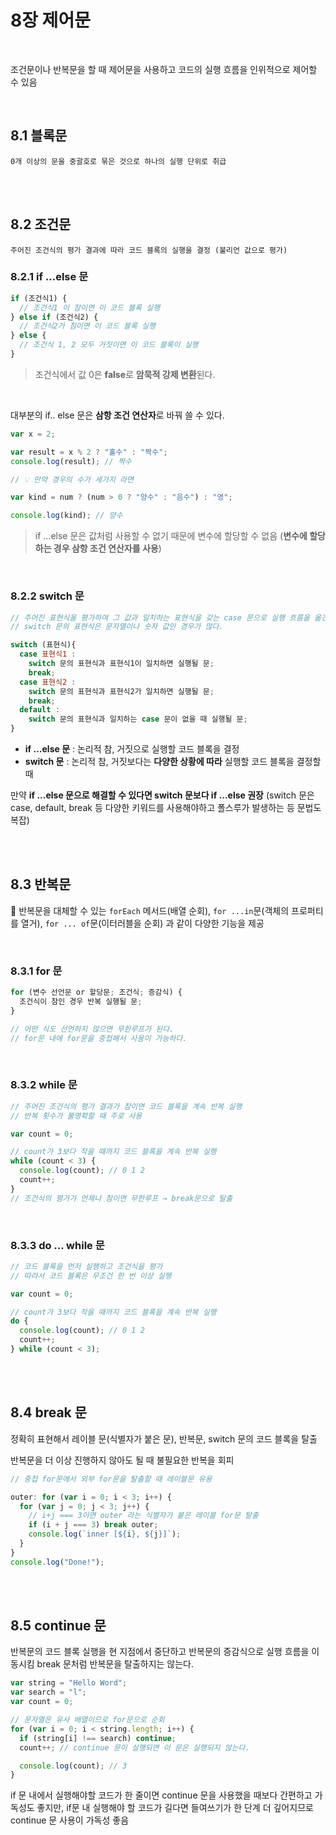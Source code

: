 # 8장 제어문

<br>

조건문이나 반복문을 할 때 제어문을 사용하고 코드의 실행 흐름을 인위적으로 제어할 수 있음

<br>

## 8.1 블록문

```
0개 이상의 문을 중괄호로 묶은 것으로 하나의 실행 단위로 취급
```

<br>
<br>

## 8.2 조건문

```
주어진 조건식의 평가 결과에 따라 코드 블록의 실행을 결정 (불리언 값으로 평가)
```

### 8.2.1 if ...else 문

```js
if (조건식1) {
  // 조건식1 이 참이면 이 코드 블록 실행
} else if (조건식2) {
  // 조건식2가 침이면 이 코드 블록 실행
} else {
  // 조건식 1, 2 모두 거짓이면 이 코드 블록이 실행
}
```

> 조건식에서 값 0은 **false**로 **암묵적 강제 변환**된다.

<br>

대부분의 if.. else 문은 **삼항 조건 연산자**로 바꿔 쓸 수 있다.

```js
var x = 2;

var result = x % 2 ? "홀수" : "짝수";
console.log(result); // 짝수

// 💡 만약 경우의 수가 세가지 라면

var kind = num ? (num > 0 ? "양수" : "음수") : "영";

console.log(kind); // 양수
```

> if ...else 문은 값처럼 사용할 수 없기 때문에 변수에 할당할 수 없음 (**변수에 할당하는 경우 삼항 조건 연산자를 사용**)

<br>

### 8.2.2 switch 문

```js
// 주어진 표현식을 평가하여 그 값과 일치하는 표현식을 갖는 case 문으로 실행 흐름을 옮긴다.
// switch 문의 표현식은 문자열이나 숫자 값인 경우가 많다.

switch (표현식){
  case 표현식1 :
    switch 문의 표현식과 표현식1이 일치하면 실행될 문;
    break;
  case 표현식2 :
    switch 문의 표현식과 표현식2가 일치하면 실행될 문;
    break;
  default :
    switch 문의 표현식과 일치하는 case 문이 없을 때 실행될 문;
}
```

- **if ...else 문** : 논리적 참, 거짓으로 실행할 코드 블록을 결정
- **switch 문** : 논리적 참, 거짓보다는 **다양한 상황에 따라** 실행할 코드 블록을 결정할 때

만약 **if ...else 문으로 해결할 수 있다면 switch 문보다 if ...else 권장** (switch 문은 case, default, break 등 다양한 키워드를 사용해야하고 폴스루가 발생하는 등 문법도 복잡)

<br>
<br>

## 8.3 반복문

📄 반복문을 대체할 수 있는 `forEach` 메서드(배열 순회), `for ...in`문(객체의 프로퍼티를 열거), `for ... of`문(이터러블을 순회) 과 같이 다양한 기능을 제공

<br>

### 8.3.1 for 문

```js
for (변수 선언문 or 할당문; 조건식; 증감식) {
  조건식이 참인 경우 반복 실행될 문;
}

// 어떤 식도 선언하지 않으면 무한루프가 된다.
// for문 내에 for문을 중첩해서 사용이 가능하다.
```

<br>

### 8.3.2 while 문

```js
// 주어진 조건식의 평가 결과가 참이면 코드 블록을 계속 반복 실행
// 반복 횟수가 불명확할 때 주로 사용

var count = 0;

// count가 3보다 작을 때까지 코드 블록을 계속 반복 실행
while (count < 3) {
  console.log(count); // 0 1 2
  count++;
}
// 조건식의 평가가 언제나 참이면 무한루프 → break문으로 탈출
```

<br>

### 8.3.3 do ... while 문

```js
// 코드 블록을 먼저 실행하고 조건식을 평가
// 따라서 코드 블록은 무조건 한 번 이상 실행

var count = 0;

// count가 3보다 작을 때까지 코드 블록을 계속 반복 실행
do {
  console.log(count); // 0 1 2
  count++;
} while (count < 3);
```

<br>
<br>

## 8.4 break 문

정확히 표현해서 레이블 문(식별자가 붙은 문), 반복문, switch 문의 코드 블록을 탈출

반복문을 더 이상 진행하지 않아도 될 때 불필요한 반복을 회피

```js
// 중첩 for문에서 외부 for문을 탈출할 때 레이블문 유용

outer: for (var i = 0; i < 3; i++) {
  for (var j = 0; j < 3; j++) {
    // i+j === 3이면 outer 라는 식별자가 붙은 레이블 for문 탈출
    if (i + j === 3) break outer;
    console.log(`inner [${i}, ${j}]`);
  }
}
console.log("Done!");
```

<br>
<br>

## 8.5 continue 문

반복문의 코드 블록 실행을 현 지점에서 중단하고 반복문의 증감식으로 실행 흐름을 이동시킴 break 문처럼 반복문을 탈출하지는 않는다.

```js
var string = "Hello Word";
var search = "l";
var count = 0;

// 문자열은 유사 배열이므로 for문으로 순회
for (var i = 0; i < string.length; i++) {
  if (string[i] !== search) continue;
  count++; // continue 문이 실행되면 이 문은 실행되지 않는다.

  console.log(count); // 3
}
```

if 문 내에서 실행해야할 코드가 한 줄이면 continue 문을 사용했을 때보다 간편하고 가독성도 좋지만, if문 내 실행해야 할 코드가 길다면 들여쓰기가 한 단계 더 깊어지므로 continue 문 사용이 가독성 좋음
